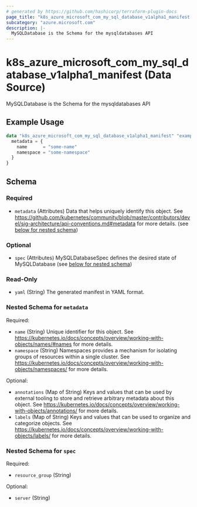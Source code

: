 ```yaml
---
# generated by https://github.com/hashicorp/terraform-plugin-docs
page_title: "k8s_azure_microsoft_com_my_sql_database_v1alpha1_manifest Data Source - terraform-provider-k8s"
subcategory: "azure.microsoft.com"
description: |-
  MySQLDatabase is the Schema for the mysqldatabases API
---
```


# k8s_azure_microsoft_com_my_sql_database_v1alpha1_manifest (Data Source)

MySQLDatabase is the Schema for the mysqldatabases API

## Example Usage

```terraform
data "k8s_azure_microsoft_com_my_sql_database_v1alpha1_manifest" "example" {
  metadata = {
    name      = "some-name"
    namespace = "some-namespace"
  }
}
```

<!-- schema generated by tfplugindocs -->
## Schema

### Required

- `metadata` (Attributes) Data that helps uniquely identify this object. See https://github.com/kubernetes/community/blob/master/contributors/devel/sig-architecture/api-conventions.md#metadata for more details. (see [below for nested schema](#nestedatt--metadata))

### Optional

- `spec` (Attributes) MySQLDatabaseSpec defines the desired state of MySQLDatabase (see [below for nested schema](#nestedatt--spec))

### Read-Only

- `yaml` (String) The generated manifest in YAML format.

<a id="nestedatt--metadata"></a>
### Nested Schema for `metadata`

Required:

- `name` (String) Unique identifier for this object. See https://kubernetes.io/docs/concepts/overview/working-with-objects/names/#names for more details.
- `namespace` (String) Namespaces provides a mechanism for isolating groups of resources within a single cluster. See https://kubernetes.io/docs/concepts/overview/working-with-objects/namespaces/ for more details.

Optional:

- `annotations` (Map of String) Keys and values that can be used by external tooling to store and retrieve arbitrary metadata about this object. See https://kubernetes.io/docs/concepts/overview/working-with-objects/annotations/ for more details.
- `labels` (Map of String) Keys and values that can be used to organize and categorize objects. See https://kubernetes.io/docs/concepts/overview/working-with-objects/labels/ for more details.


<a id="nestedatt--spec"></a>
### Nested Schema for `spec`

Required:

- `resource_group` (String)

Optional:

- `server` (String)
